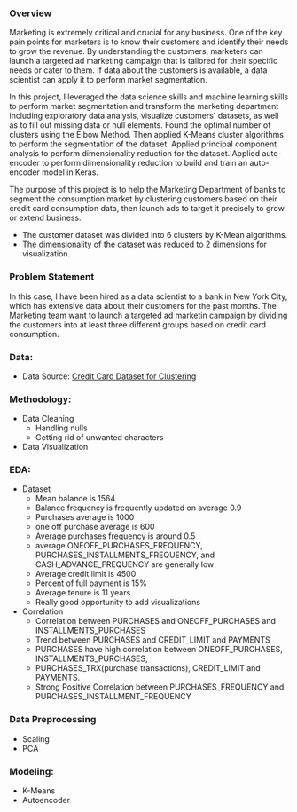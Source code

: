 ### Overview

Marketing is extremely critical and crucial for any business. One of the key pain points for marketers is to know their customers and identify their needs to grow the revenue. By understanding the customers, marketers can launch a targeted ad marketing campaign that is tailored for their specific needs or cater to them. If data about the customers is available, a data scientist can apply it to perform market segmentation. 

In this project, I leveraged the data science skills and machine learning skills to perform market segmentation and transform the marketing department including exploratory data analysis, visualize customers' datasets, as well as to fill out missing data or null elements. Found the optimal number of clusters using the Elbow Method. Then applied K-Means cluster algorithms to perform the segmentation of the dataset. Applied principal component analysis to perform dimensionality reduction for the dataset. Applied auto-encoder to perform dimensionality reduction to build and train an auto-encoder model in Keras.

The purpose of this project is to help the Marketing Department of banks to segment the consumption market by clustering customers based on their credit card consumption data, then launch ads to target it precisely to grow or extend business.
  - The customer dataset was divided into 6 clusters by K-Mean algorithms.
  - The dimensionality of the dataset was reduced to 2 dimensions for visualization.

### Problem Statement

In this case, I have been hired as a data scientist to a bank in New York City, which has extensive data about their customers for the past months. The Marketing team want to launch a targeted ad marketin campaign by dividing the customers into at least three different groups based on credit card consumption.


### Data:

  - Data Source: [Credit Card Dataset for Clustering](https://www.kaggle.com/arjunbhasin2013/ccdata)
  
  
### Methodology:

  - Data Cleaning 
    - Handling nulls
    - Getting rid of unwanted characters
  - Data Visualization


### EDA:

- Dataset
  - Mean balance is 1564 
  - Balance frequency is frequently updated on average 0.9
  - Purchases average is 1000
  - one off purchase average is 600
  - Average purchases frequency is around 0.5
  - average ONEOFF_PURCHASES_FREQUENCY, PURCHASES_INSTALLMENTS_FREQUENCY, and CASH_ADVANCE_FREQUENCY are generally low
  - Average credit limit is 4500
  - Percent of full payment is 15%
  - Average tenure is 11 years
  - Really good opportunity to add visualizations
- Correlation
  - Correlation between PURCHASES and ONEOFF_PURCHASES and INSTALLMENTS_PURCHASES 
  - Trend between PURCHASES and CREDIT_LIMIT and PAYMENTS
  - PURCHASES have high correlation between ONEOFF_PURCHASES, INSTALLMENTS_PURCHASES, 
  - PURCHASES_TRX(purchase transactions), CREDIT_LIMIT and PAYMENTS. 
  - Strong Positive Correlation between PURCHASES_FREQUENCY and PURCHASES_INSTALLMENT_FREQUENCY


### Data Preprocessing

   - Scaling
   - PCA
   
   
### Modeling:
  - K-Means
  - Autoencoder
